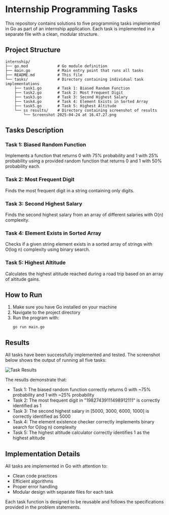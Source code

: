 # Internship Programming Tasks

This repository contains solutions to five programming tasks implemented in Go as part of an internship application. Each task is implemented in a separate file with a clean, modular structure.

## Project Structure

```
internship/
├── go.mod             # Go module definition
├── main.go            # Main entry point that runs all tasks
├── README.md          # This file
└── tasks/             # Directory containing individual task implementations
    ├── task1.go       # Task 1: Biased Random Function
    ├── task2.go       # Task 2: Most Frequent Digit
    ├── task3.go       # Task 3: Second Highest Salary
    ├── task4.go       # Task 4: Element Exists in Sorted Array 
    ├── task5.go       # Task 5: Highest Altitude
    └── ss results/    # Directory containing screenshot of results
        └── Screenshot 2025-04-24 at 16.47.27.png
```

## Tasks Description

### Task 1: Biased Random Function
Implements a function that returns 0 with 75% probability and 1 with 25% probability using a provided random function that returns 0 and 1 with 50% probability each.

### Task 2: Most Frequent Digit
Finds the most frequent digit in a string containing only digits.

### Task 3: Second Highest Salary
Finds the second highest salary from an array of different salaries with O(n) complexity.

### Task 4: Element Exists in Sorted Array
Checks if a given string element exists in a sorted array of strings with O(log n) complexity using binary search.

### Task 5: Highest Altitude
Calculates the highest altitude reached during a road trip based on an array of altitude gains.

## How to Run

1. Make sure you have Go installed on your machine
2. Navigate to the project directory
3. Run the program with:
   ```
   go run main.go
   ```

## Results

All tasks have been successfully implemented and tested. The screenshot below shows the output of running all five tasks:

![Task Results](/Users/ferdiansyahmuhammadagung/Projects/amartha/internship/tasks/ss%20results/Screenshot%202025-04-24%20at%2016.47.27.png)

The results demonstrate that:
- Task 1: The biased random function correctly returns 0 with ~75% probability and 1 with ~25% probability
- Task 2: The most frequent digit in "19827439111498912111" is correctly identified as 1
- Task 3: The second highest salary in [5000, 3000, 6000, 1000] is correctly identified as 5000
- Task 4: The element existence checker correctly implements binary search for O(log n) complexity
- Task 5: The highest altitude calculator correctly identifies 1 as the highest altitude

## Implementation Details

All tasks are implemented in Go with attention to:
- Clean code practices
- Efficient algorithms
- Proper error handling
- Modular design with separate files for each task

Each task function is designed to be reusable and follows the specifications provided in the problem statements.